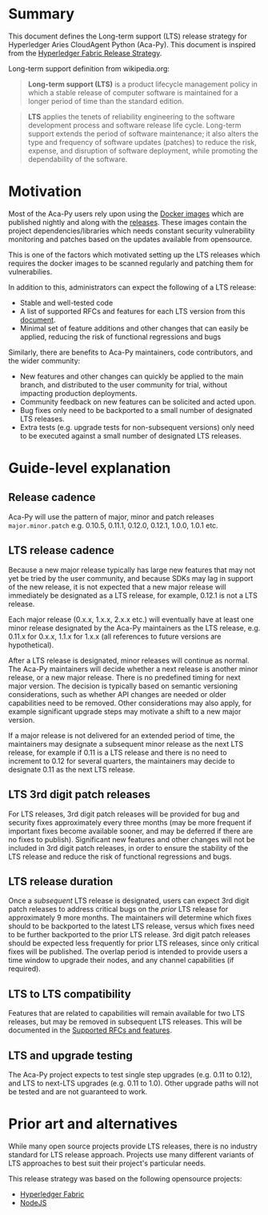 # Summary
[summary]: #summary

This document defines the Long-term support (LTS) release strategy for Hyperledger Aries CloudAgent Python (Aca-Py). This document is inspired from the [Hyperledger Fabric Release Strategy](https://github.com/hyperledger/fabric-rfcs/blob/main/text/0005-lts-release-strategy.md). 

Long-term support definition from wikipedia.org:

> **Long-term support (LTS)** is a product lifecycle management policy in which a stable release of computer software is maintained for a longer period of time than the standard edition.

> **LTS** applies the tenets of reliability engineering to the software development process and software release life cycle. Long-term support extends the period of software maintenance; it also alters the type and frequency of software updates (patches) to reduce the risk, expense, and disruption of software deployment, while promoting the dependability of the software.

# Motivation
[motivation]: #motivation

Most of the Aca-Py users rely upon using the [Docker images](https://github.com/hyperledger/aries-cloudagent-python/pkgs/container/aries-cloudagent-python)  which are published nightly and along with the [releases](https://github.com/hyperledger/aries-cloudagent-python/releases). These images contain the project dependencies/libraries which needs constant security vulnerability monitoring and patches based on the updates available from opensource.

This is one of the factors which motivated setting up the LTS releases which requires the docker images to be scanned regularly and patching them for vulnerabilies. 

In addition to this, administrators can expect the following of a LTS release:

- Stable and well-tested code
- A list of supported RFCs and features for each LTS version from this [document](https://github.com/hyperledger/aries-cloudagent-python/blob/main/docs/features/SupportedRFCs.md).
- Minimal set of feature additions and other changes that can easily be applied, reducing the risk of functional regressions and bugs

Similarly, there are benefits to Aca-Py maintainers, code contributors, and the wider community:

- New features and other changes can quickly be applied to the main branch, and distributed to the user community for trial, without impacting production deployments.
- Community feedback on new features can be solicited and acted upon.
- Bug fixes only need to be backported to a small number of designated LTS releases.
- Extra tests (e.g. upgrade tests for non-subsequent versions) only need to be executed against a small number of designated LTS releases.

# Guide-level explanation
[guide-level-explanation]: #guide-level-explanation

## Release cadence

Aca-Py will use the pattern of major, minor and patch releases `major.minor.patch` e.g. 0.10.5, 0.11.1, 0.12.0, 0.12.1, 1.0.0, 1.0.1 etc.

## LTS release cadence

Because a new major release typically has large new features that may not yet be tried by the user community, and because SDKs may lag in support of the new release, it is not expected that a new major release will immediately be designated as a LTS release, for example, 0.12.1 is not a LTS release.

Each major release (0.x.x, 1.x.x, 2.x.x etc.) will eventually have at least one minor release designated by the Aca-Py maintainers as the LTS release, e.g. 0.11.x for 0.x.x, 1.1.x for 1.x.x (all references to future versions are hypothetical).

After a LTS release is designated, minor releases will continue as normal. The Aca-Py maintainers will decide whether a next release is another minor release, or a new major release. There is no predefined timing for next major version. The decision is typically based on semantic versioning considerations, such as whether API changes are needed or older capabilities need to be removed. Other considerations may also apply, for example significant upgrade steps may motivate a shift to a new major version.

If a major release is not delivered for an extended period of time, the maintainers may designate a subsequent minor release as the next LTS release, for example if 0.11 is a LTS release and there is no need to increment to 0.12 for several quarters, the maintainers may decide to designate 0.11 as the next LTS release.

## LTS 3rd digit patch releases

For LTS releases, 3rd digit patch releases will be provided for bug and security fixes approximately every three months (may be more frequent if important fixes become available sooner, and may be deferred if there are no fixes to publish). Significant new features and other changes will not be included in 3rd digit patch releases, in order to ensure the stability of the LTS release and reduce the risk of functional regressions and bugs.

## LTS release duration

Once a *subsequent* LTS release is designated, users can expect 3rd digit patch releases to address critical bugs on the *prior* LTS release for approximately 9 more months. The maintainers will determine which fixes should to be backported to the latest LTS release, versus which fixes need to be further backported to the prior LTS release. 3rd digit patch releases should be expected less frequently for prior LTS releases, since only critical fixes will be published. The overlap period is intended to provide users a time window to upgrade their nodes, and any channel capabilities (if required).

## LTS to LTS compatibility

Features that are related to capabilities will remain available for two LTS releases, but may be removed in subsequent LTS releases. This will be documented in the [Supported RFCs and features](https://github.com/hyperledger/aries-cloudagent-python/blob/main/docs/features/SupportedRFCs.md).

## LTS and upgrade testing

The Aca-Py project expects to test single step upgrades (e.g. 0.11 to 0.12), and LTS to next-LTS upgrades (e.g. 0.11 to 1.0). Other upgrade paths will not be tested and are not guaranteed to work.


# Prior art and alternatives
[prior-art]: #prior-art

While many open source projects provide LTS releases, there is no industry standard for LTS release approach. Projects use many different variants of LTS approaches to best suit their project's particular needs.

This release strategy was based on the following opensource projects:

- [Hyperledger Fabric](https://github.com/hyperledger/fabric-rfcs/blob/main/text/0005-lts-release-strategy.md)
- [NodeJS](https://nodejs.org/en/about/previous-releases)

